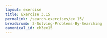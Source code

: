 ```yaml
---
layout: exercise
title: Exercise 3.15
permalink: /search-exercises/ex_15/
breadcrumb: 3-Solving-Problems-By-Searching
canonical_id: ch3ex15
---
```

